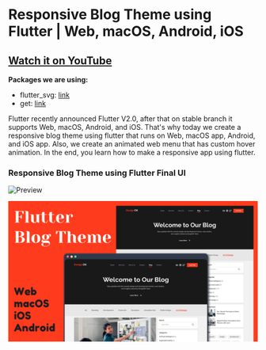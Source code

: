 # Responsive Blog Theme using Flutter | Web, macOS, Android, iOS

## [Watch it on YouTube](https://youtu.be/bkR7naR1efA)

**Packages we are using:**

- flutter_svg: [link](https://pub.dev/packages/flutter_svg)
- get: [link](https://pub.dev/packages/get)


Flutter recently announced Flutter V2.0, after that on stable branch it supports Web, macOS, Android, and iOS. That's why today we create a responsive blog theme using flutter that runs on Web, macOS app, Android, and iOS app. Also, we create an animated web menu that has custom hover animation. In the end, you learn how to make a responsive app using flutter.

### Responsive Blog Theme using Flutter Final UI

![Preview](/gif.gif)

![App UI](/ui.png)
